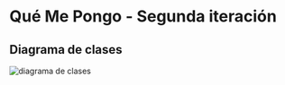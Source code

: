 # Qué Me Pongo - Segunda iteración

## Diagrama de clases

![diagrama de clases](https://i.imgur.com/8LPZWJa.png)

